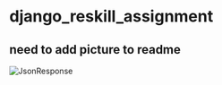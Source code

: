 # django_reskill_assignment

## need to add picture to readme
![JsonResponse](/images/django_assignment_jsonresponse.png)
